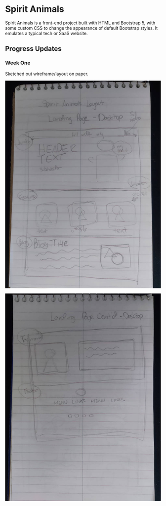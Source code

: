 # Spirit Animals

Spirit Animals is a front-end project built with HTML and Bootstrap 5, with some custom CSS to change the appearance of default Bootstrap styles. It emulates a typical tech or SaaS website.

## Progress Updates

### Week One

Sketched out wireframe/layout on paper.

![Layout drawing 1](https://github.com/dylanhamada/spiritanimals/blob/main/assets/images/layout/layout-1.jpg)

![Layout drawing 2](https://github.com/dylanhamada/spiritanimals/blob/main/assets/images/layout/layout-2.jpg)